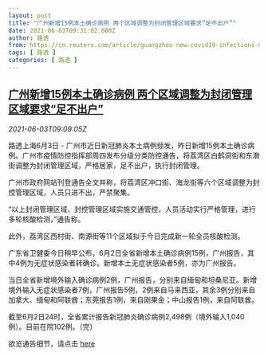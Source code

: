 ```yaml
---
layout: post
title: "广州新增15例本土确诊病例 两个区域调整为封闭管理区域要求“足不出户”"
date: 2021-06-03T09:31:02.000Z
author: 路透
from: https://cn.reuters.com/article/guangzhou-new-covid19-infections-0603-idCNKCS2DF0UI
tags: [ 路透 ]
categories: [ 路透 ]
---
```

<!--1622712662000-->
[广州新增15例本土确诊病例 两个区域调整为封闭管理区域要求“足不出户”](https://cn.reuters.com/article/guangzhou-new-covid19-infections-0603-idCNKCS2DF0UI)
------

<div>
<div><i>2021-06-03T09:09:05Z</i></div><p>路透上海6月3日 - 广州市近日新冠肺炎本土病例频发，昨日新增15例本土确诊病例。广州市疫情防控指挥部周四发布分级分类防控通告，将荔湾区白鹤洞街和东漖街调整为封闭管理区域，严格居家，足不出户，执行封闭管理。</p><p>广州市政府网站刊登通告全文并称，将荔湾区冲口街、海龙街等六个区域调整为封控管理区域，人员只进不出，严禁聚集。</p><p>“以上封闭管理区域、封控管理区域实施交通管控，人员活动实行严格管理，进行多轮核酸检测，”通告称。</p><p>此外，荔湾区西村街、南源街等11个区域拟于今日完成新一轮全员核酸检测。</p><p>广东省卫健委今日稍早公布，6月2日全省新增本土确诊病例15例，广州报告，其中4例为无症状感染者转确诊。新增本土无症状感染者5例，亦为广州报告。</p><p>当日全省新增境外输入确诊病例2例，广州报告，分别来自缅甸和坦桑尼亚。新增境外输入无症状感染者7例，广州报告5例，2例来自马来西亚，其余3例分别来自加拿大、缅甸和阿联酋；东莞报告1例，来自刚果金；中山报告1例，来自阿联酋。</p><p>截至6月2日24时，全省累计报告新冠肺炎确诊病例2,498例（境外输入1,040例）。目前在院102例。（完）</p><p>欲览通告细节，请点击 <a href="http://www.gz.gov.cn/xw/jrgz/content/post_7314481.html">here</a></p>
</div>
